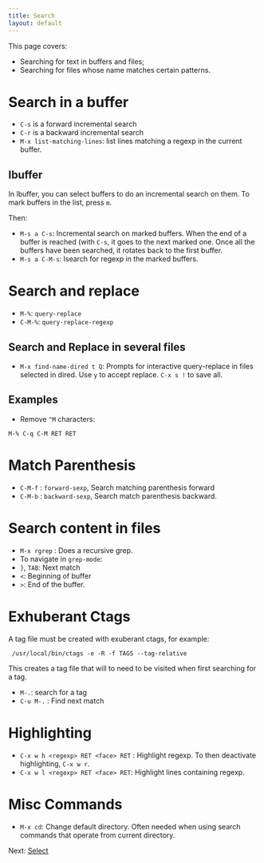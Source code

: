 ```yaml
---
title: Search
layout: default
---
```


This page covers:

- Searching for text in buffers and files;
- Searching for files whose name matches certain patterns.

# Search in a buffer

- `C-s` is a forward incremental search
- `C-r` is a backward incremental search
- `M-x list-matching-lines`: list lines matching a regexp in the
  current buffer.

## Ibuffer

In Ibuffer, you can select buffers to do an incremental search on them.  To mark buffers in the list, press `m`.

Then:

- `M-s a C-s`: Incremental search on marked buffers.  When the end of a buffer is reached (with `C-s`, it goes to the next marked one.  Once all the buffers have been searched, it rotates back to the first buffer.
- `M-s a C-M-s`: Isearch for regexp in the marked buffers.

# Search and replace

- `M-%`: `query-replace`
- `C-M-%`: `query-replace-regexp`

## Search and Replace in several files

- `M-x find-name-dired t Q`: Prompts for interactive query-replace in files
  selected in dired.  Use `y` to accept replace. `C-x s !` to save all.

## Examples

- Remove `^M` characters:

```
M-% C-q C-M RET RET
```

# Match Parenthesis

- `C-M-f` : `forward-sexp`, Search matching parenthesis forward
- `C-M-b` : `backward-sexp`, Search match parenthesis backward.

# Search content in files

- `M-x rgrep` : Does a recursive grep.
- To navigate in `grep-mode`:
- `}`, `TAB`: Next match
- `<`: Beginning of buffer
- `>`: End of the buffer.

# Exhuberant Ctags

A tag file must be created with exuberant ctags, for example:

     /usr/local/bin/ctags -e -R -f TAGS --tag-relative

This creates a tag file that will to need to be visited when first searching for a tag.

- `M-.`: search for a tag
- `C-u M-.` : Find next match

# Highlighting

- `C-x w h <regexp> RET <face> RET` : Highlight regexp.  To then deactivate highlighting, `C-x
  w r`.
- `C-x w l <regexp> RET <face> RET`: Highlight lines containing regexp.

# Misc Commands

- `M-x cd`: Change default directory.  Often needed when using search
  commands that operate from current directory.



Next: [Select](select.html)
